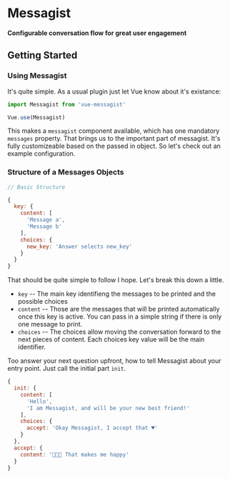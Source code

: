 Messagist
=========
**Configurable conversation flow for great user engagement**


## Getting Started


### Using Messagist

It's quite simple. As a usual plugin just let Vue know about it's existance:

```js
import Messagist from 'vue-messagist'

Vue.use(Messagist)
```

This makes a `messagist` component available, which has one mandatory `messages` property.
That brings us to the important part of messagist. It's fully customizeable based on the passed in object. So let's check out an example configuration.

### Structure of a Messages Objects

```js
// Basic Structure

{
  key: {
    content: [
      'Message a',
      'Message b'
    ],
    choices: {
      new_key: 'Answer selects new_key'
    }
  }
}
```

That should be quite simple to follow I hope.
Let's break this down a little.

- `key` -- The main key identifieng the messages to be printed and the possible choices
- `content` -- Those are the messages that will be printed automatically once this key is active. You can pass in a simple string if there is only one message to print.
- `choices` -- The choices allow moving the conversation forward to the next pieces of content. Each choices key value will be the main identifier.

Too answer your next question upfront, how to tell Messagist about your entry point. Just call the initial part `init`.

```js
{
  init: {
    content: [
      'Hello',
      'I am Messagist, and will be your new best friend!'
    ],
    choices: {
      accept: 'Okay Messagist, I accept that ♥️'
    }
  },
  accept: {
    content: '🎉🎉🎉 That makes me happy'
  }
}
